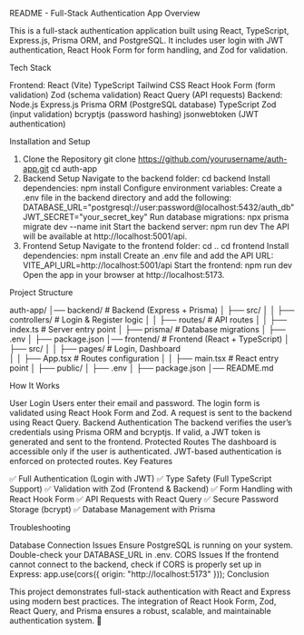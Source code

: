 README - Full-Stack Authentication App
Overview

This is a full-stack authentication application built using React, TypeScript, Express.js, Prisma ORM, and PostgreSQL. It includes user login with JWT authentication, React Hook Form for form handling, and Zod for validation.

Tech Stack

Frontend:
React (Vite)
TypeScript
Tailwind CSS
React Hook Form (form validation)
Zod (schema validation)
React Query (API requests)
Backend:
Node.js
Express.js
Prisma ORM (PostgreSQL database)
TypeScript
Zod (input validation)
bcryptjs (password hashing)
jsonwebtoken (JWT authentication)


Installation and Setup

1. Clone the Repository
git clone https://github.com/yourusername/auth-app.git
cd auth-app
2. Backend Setup
Navigate to the backend folder:
cd backend
Install dependencies:
npm install
Configure environment variables:
Create a .env file in the backend directory and add the following:
DATABASE_URL="postgresql://user:password@localhost:5432/auth_db"
JWT_SECRET="your_secret_key"
Run database migrations:
npx prisma migrate dev --name init
Start the backend server:
npm run dev
The API will be available at http://localhost:5001/api.
3. Frontend Setup
Navigate to the frontend folder:
cd ..
cd frontend
Install dependencies:
npm install
Create an .env file and add the API URL:
VITE_API_URL=http://localhost:5001/api
Start the frontend:
npm run dev
Open the app in your browser at http://localhost:5173.


Project Structure

auth-app/
│── backend/       # Backend (Express + Prisma)
│   ├── src/
│   │   ├── controllers/ # Login & Register logic
│   │   ├── routes/      # API routes
│   │   ├── index.ts     # Server entry point
│   ├── prisma/          # Database migrations
│   ├── .env
│   ├── package.json
│── frontend/       # Frontend (React + TypeScript)
│   ├── src/
│   │   ├── pages/     # Login, Dashboard  
│   │   ├── App.tsx     # Routes configuration
│   │   ├── main.tsx    # React entry point
│   ├── public/
│   ├── .env
│   ├── package.json
│── README.md


How It Works

User Login
Users enter their email and password.
The login form is validated using React Hook Form and Zod.
A request is sent to the backend using React Query.
Backend Authentication
The backend verifies the user’s credentials using Prisma ORM and bcryptjs.
If valid, a JWT token is generated and sent to the frontend.
Protected Routes
The dashboard is accessible only if the user is authenticated.
JWT-based authentication is enforced on protected routes.
Key Features

✅ Full Authentication (Login with JWT)
✅ Type Safety (Full TypeScript Support)
✅ Validation with Zod (Frontend & Backend)
✅ Form Handling with React Hook Form
✅ API Requests with React Query
✅ Secure Password Storage (bcrypt)
✅ Database Management with Prisma

Troubleshooting

Database Connection Issues
Ensure PostgreSQL is running on your system.
Double-check your DATABASE_URL in .env.
CORS Issues
If the frontend cannot connect to the backend, check if CORS is properly set up in Express:
app.use(cors({ origin: "http://localhost:5173" }));
Conclusion

This project demonstrates full-stack authentication with React and Express using modern best practices. The integration of React Hook Form, Zod, React Query, and Prisma ensures a robust, scalable, and maintainable authentication system. 🚀
